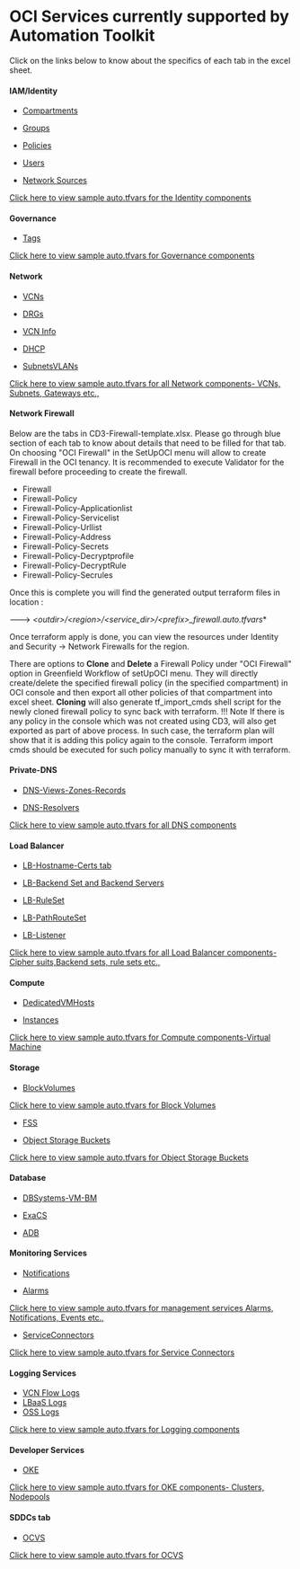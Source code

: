
# OCI Services currently supported by Automation Toolkit

Click on the links below to know about the specifics of each tab in the excel sheet.

#### IAM/Identity

 - [Compartments](tabs.md#compartments-tab)

 - [Groups](tabs.md#groups-tab)
  
 - [Policies](tabs.md#policies-tab)

 - [Users](tabs.md#users-tab)

 - [Network Sources](tabs.md#network-sources-tab)

<a href="../terraform/identity"> Click here to view sample auto.tfvars for the Identity components</a> 
	


#### Governance

 - [Tags](tabs.md#tags-tab)

<a href="../terraform/governance">Click here to view sample auto.tfvars for Governance components</a> 

#### Network
  
 - [VCNs](tabs.md#a-vcns-tab)
  
 - [DRGs](tabs.md#b-drgs-tab)
  
 - [VCN Info](tabs.md#c-vcn-info-tab)
  
 - [DHCP](tabs.md#d-dhcp-tab)
  
 - [SubnetsVLANs](tabs.md#e-subnetsvlans-tab)
 
  

<a href="../terraform/network">Click here to view sample auto.tfvars for all Network components- VCNs, Subnets, Gateways etc.,</a> 

#### Network Firewall
Below are the tabs in CD3-Firewall-template.xlsx. Please go through blue section of each tab to know about details that need to be filled for that tab. On choosing "OCI Firewall" in the SetUpOCI menu will allow to create Firewall in the OCI tenancy. It is recommended to execute Validator for the firewall before proceeding to create the firewall.

 - Firewall
 - Firewall-Policy
 - Firewall-Policy-Applicationlist
 - Firewall-Policy-Servicelist
 - Firewall-Policy-Urllist
 - Firewall-Policy-Address
 - Firewall-Policy-Secrets
 - Firewall-Policy-Decryptprofile
 - Firewall-Policy-DecryptRule
 - Firewall-Policy-Secrules

Once this is complete you will find the generated output terraform files in location :

---> **<outdir\>/<region\>/<service_dir\>/<prefix\>_firewall*.auto.tfvars**
  

Once terraform apply is done, you can view the resources under Identity and Security -> Network Firewalls for the region.

There are options to **Clone** and **Delete** a Firewall Policy under "OCI Firewall" option in Greenfield Workflow of setUpOCI menu. They will directly create/delete the specified firewall policy (in the specified compartment) in OCI console and then export all other policies of that compartment into excel sheet. **Cloning** will also generate tf_import_cmds shell script for the newly cloned firewall policy to sync back with terraform.
!!! Note
    If there is any policy in the console which was not created using CD3, will also get exported as part of above process. In such case, the terraform plan will show that it is adding this policy again to the console. Terraform import cmds should be executed for such policy manually to sync it with terraform.


#### Private-DNS
  
 - [DNS-Views-Zones-Records](tabs.md#dns-views-zones-records-tab)
  
 - [DNS-Resolvers](tabs.md#dns-resolvers-tab)
  

<a href="../terraform/dns">Click here to view sample auto.tfvars for all DNS components </a> 

#### Load Balancer

 - [LB-Hostname-Certs tab](tabs.md#lb-hostname-certs-tab)
 
 - [LB-Backend Set and Backend Servers](tabs.md#lb-backend-set-and-backend-servers-tab)
 
 - [LB-RuleSet](tabs.md#lb-ruleset-tab)
 
 - [LB-PathRouteSet](tabs.md#lb-path-route-set-tab)
 
 - [LB-Listener](tabs.md#lb-listeners-tab)

<a href="../terraform/loadbalancer">Click here to view sample auto.tfvars for all Load Balancer components- Cipher suits,Backend sets, rule sets etc.,</a>


#### Compute
 
 - [DedicatedVMHosts](tabs.md#dedicatedvmhosts-tab)
 
 - [Instances](tabs.md#instances-tab)

<a href="../terraform/compute">Click here to view sample auto.tfvars for Compute components-Virtual Machine</a> 
 
#### Storage
 
 - [BlockVolumes](tabs.md#blockvolumes-tab)
 
 <a href="../terraform/storage">Click here to view sample auto.tfvars for Block Volumes </a> 

 - [FSS](tabs.md#fss-tab)
 
 - [Object Storage Buckets](tabs.md#buckets-tab)
 
 <a href="../terraform/storage.md#2-Buckets">Click here to view sample auto.tfvars for Object Storage Buckets</a> 
 

#### Database
 - [DBSystems-VM-BM](tabs.md#dbsystems-vm-bm-tab)
 
 - [ExaCS](tabs.md#exacs)
 
 - [ADB](tabs.md#adb-tab)
 
 
#### Monitoring Services
 
 - [Notifications](tabs.md#notifications-tab)
 
 - [Alarms](tabs.md#alarms-tab)

<a href="../terraform/managementservices">Click here to view sample auto.tfvars for management services Alarms, Notifications, Events etc.,</a> 
 
 - [ServiceConnectors](tabs.md#serviceconnectors-tab) 


<a href="../terraform/sch">Click here to view sample auto.tfvars for Service Connectors</a> 

 
#### Logging Services
 
 - [VCN Flow Logs]( tabs.md#vcn-flow-logs)
 - [LBaaS Logs]( tabs.md#lbaas-logs)
- [OSS Logs]( tabs.md#oss-logs)

<a href="../terraform/logging">Click here to view sample auto.tfvars for Logging components </a> 


#### Developer Services
 
 - [OKE]( tabs.md#oke-tab)

<a href="../terraform/oke">Click here to view sample auto.tfvars for OKE components- Clusters, Nodepools</a> 


#### SDDCs tab
 
 - [OCVS]( tabs.md#sddcs-tab)
   
<a href="../terraform/sddc">Click here to view sample auto.tfvars for OCVS </a> 


